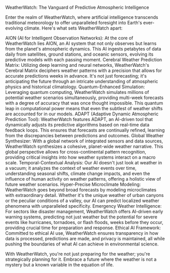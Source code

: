 WeatherWatch: The Vanguard of Predictive Atmospheric Intelligence

Enter the realm of WeatherWatch, where artificial intelligence transcends traditional meteorology to offer unparalleled foresight into Earth's ever-evolving climate. Here's what sets WeatherWatch apart:

AION (AI for Intelligent Observation Networks): At the core of WeatherWatch lies AION, an AI system that not only observes but learns from the planet's atmospheric dynamics. This AI ingests petabytes of data daily from satellites, ground stations, and oceanic sensors, evolving its predictive models with each passing moment.
Cerebral Weather Prediction Matrix: Utilizing deep learning and neural networks, WeatherWatch's Cerebral Matrix deciphers weather patterns with a precision that allows for accurate predictions weeks in advance. It's not just forecasting; it's anticipating the future through an intricate understanding of atmospheric physics and historical climatology.
Quantum-Enhanced Simulation: Leveraging quantum computing, WeatherWatch simulates millions of potential weather scenarios simultaneously, providing multi-week forecasts with a degree of accuracy that was once thought impossible. This quantum leap in computational power means that even the subtlest of weather shifts are accounted for in our models.
ADAPT (Adaptive Dynamic Atmospheric Prediction Tool): WeatherWatch features ADAPT, an AI-driven tool that dynamically adjusts its predictive algorithms based on real-time data feedback loops. This ensures that forecasts are continually refined, learning from the discrepancies between predictions and outcomes.
Global Weather Synthesizer: With a global network of integrated sensors and data sources, WeatherWatch synthesizes a cohesive, planet-wide weather narrative. This global perspective allows for cross-continental pattern recognition, providing critical insights into how weather systems interact on a macro scale.
Temporal-Contextual Analysis: Our AI doesn't just look at weather in a vacuum; it analyzes the context of weather events over time, understanding seasonal shifts, climate change impacts, and even the influence of human activity on weather patterns, offering a holistic view of future weather scenarios.
Hyper-Precise Microclimate Modeling: WeatherWatch goes beyond broad forecasts by modeling microclimates with extraordinary detail. Whether it's the unique weather of urban canyons or the peculiar conditions of a valley, our AI can predict localized weather phenomena with unparalleled specificity.
Emergency Weather Intelligence: For sectors like disaster management, WeatherWatch offers AI-driven early warning systems, predicting not just weather but the potential for severe events like hurricanes, tornadoes, or flash floods, weeks before they occur, providing crucial time for preparation and response.
Ethical AI Framework: Committed to ethical AI use, WeatherWatch ensures transparency in how data is processed, predictions are made, and privacy is maintained, all while pushing the boundaries of what AI can achieve in environmental science.

With WeatherWatch, you're not just preparing for the weather; you're strategically planning for it. Embrace a future where the weather is not a mystery but a known variable in the equation of life.
